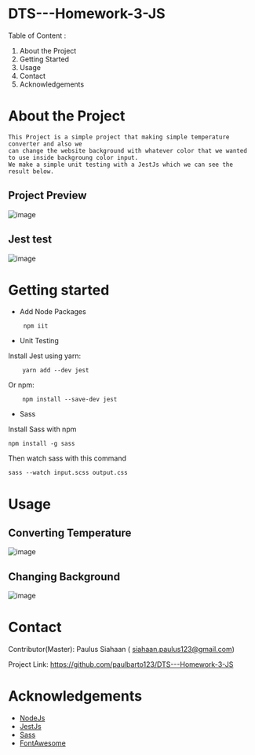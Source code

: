 # DTS---Homework-3-JS

Table  of Content :

1. About the Project
2. Getting Started
3. Usage
4. Contact
5. Acknowledgements

# About the Project
    This Project is a simple project that making simple temperature converter and also we
    can change the website background with whatever color that we wanted to use inside backgroung color input.
    We make a simple unit testing with a JestJs which we can see the result below.  

##  Project Preview
![image](https://user-images.githubusercontent.com/61013771/130354374-22abe257-9120-48a3-bcdb-6738eaa5ebb4.png)


##  Jest test
![image](https://user-images.githubusercontent.com/61013771/130353390-8104b52a-f5b6-4857-aae6-780f58268d83.png)


# Getting started
*  Add Node Packages

        npm iit

* Unit Testing

Install Jest using yarn:

        yarn add --dev jest 

Or npm:

        npm install --save-dev jest

* Sass
  
Install Sass with npm

    npm install -g sass
Then watch sass with this command 

    sass --watch input.scss output.css


# Usage
## Converting Temperature
![image](https://user-images.githubusercontent.com/61013771/130353448-26564de4-8773-42ae-b3ec-780d56bbcabb.png)


## Changing Background
![image](https://user-images.githubusercontent.com/61013771/130353490-62421000-f258-4243-986d-d1f82402274e.png)




# Contact
Contributor(Master): Paulus Siahaan ( siahaan.paulus123@gmail.com)

Project Link: https://github.com/paulbarto123/DTS---Homework-3-JS

# Acknowledgements
* [NodeJs](https://nodejs.org/en/)
* [JestJs](https://jestjs.io/)
* [Sass](https://sass-lang.com/guide)
* [FontAwesome](https://fontawesome.com/)
